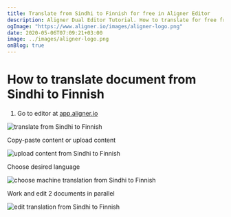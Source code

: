 ```yaml
---
title: Translate from Sindhi to Finnish for free in Aligner Editor
description: Aligner Dual Editor Tutorial. How to translate for free from Sindhi to Finnish. Aligner is multilingual document management platform. 
ogImage: "https://www.aligner.io/images/aligner-logo.png"
date: 2020-05-06T07:09:21+03:00
image: ../images/aligner-logo.png
onBlog: true
---
```


# How to translate document from Sindhi to Finnish

1. Go to editor at [app.aligner.io](https://app.aligner.io "Aligner App web page")

![translate from Sindhi to Finnish](../aligner-blank-editor.png "translate from Sindhi to Finnish")

Copy-paste content or upload content

![upload content from Sindhi to Finnish](../aligner-uploaded-document.png "upload content from Sindhi to Finnish")

Choose desired language

![choose machine translation from Sindhi to Finnish](../aligner-language-dropdown.png "choose machine translation from Sindhi to Finnish")

Work and edit 2 documents in parallel

![edit translation from Sindhi to Finnish](../aligner-double-sitded-editor.png "edit translation from Sindhi to Finnish")

